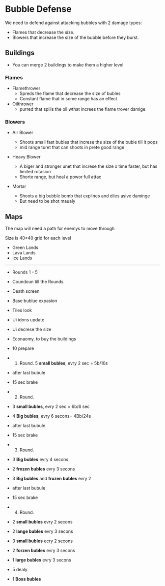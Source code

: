 # Bubble Defense

We need to defend against attacking bubbles with 2 damage types:

* Flames that decrease the size.
* Blowers that increase the size of the bubble before they burst.

## Buildings

* You can merge 2 buildings to make them a higher level

### Flames

* Flamethrower
  * Spreds the flame that decrease the size of bubles
  * Constant flame that in some range has an effect
* Oilthrower
  * purred that spills the oil wthat increes the flame trover damige

### Blowers

* Air Blower
  * Shoots small fast bubles that increse the size of the buble till it pops
  * mid range turet that can shoots in prete good range

* Heavy Blower
  * A biger and stronger unet that increse the size x time faster, but has limited rotasion 
  * Shorte range, but heal a powor full attac

* Mortar
  * Shoots a big bubble bomb that explines and diles asive daminge
  * But need to be shot maualy

## Maps

The map will need a path for enemys to move through 

Size is 40*40 grid for each level

* Green Lands
* Lava Lands
* Ice Lands

---

- Rounds 1 - 5
- Coundoun till the Rounds
  
- Death screen
- Base bublue expasion
- Tiles look
- Ui idons update
- Ui decrese the size
- Econaomy, to buy the buildings

- 10 prepare
- 1. Round. 5 **small bubles**, evry 2 sec = 5b/10s
- after last bubule
- 15 sec brake
- 2. Round. 
- 3 **small bubles**, evry 2 sec = 6b/6 sec 
- 4 **Big bubles**, evry 6 secons= 4Bb/24s
- after last bubule
- 15 sec brake
- 3. Round. 
- 3 **Big bubles** evry 4 secons
- 2 **frozen bubles** evry 3 secons
- 3 **Big bubles** and **frozen bubles** evry 2
- after last bubule
- 15 sec brake
- 4. Round.
- 2 **small bubles** evry 2 secons
- 2 **lange bubles** evry 3 secons
- 3 **small bubles** ecry 2 secons
- 2 **forzen bubles** evry 3 secons
- 1 **large bubles** evry 3 secons
- 5 dealy 
- 1 **Boss bubles** 